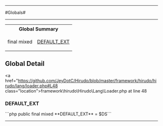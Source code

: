 - - -

#Globals#

- - -

<table id="summary_global" class="title">
<tr><th colspan="2" class="title">Global Summary</th></tr>
<tr>
<td>final  mixed</td>
<td class="description"><p class="name"><a href="#DEFAULT_EXT">DEFAULT_EXT</a></p></td>
</tr>
</table>

<h2 id="detail_global">Global Detail</h2>

<a href="https://github.com/JeyDotC/Hirudo/blob/master/framework/hirudo/hirudo/lang/loader.php#L48 class="location">framework\hirudo\Hirudo\Lang\Loader.php at line 48</a>

<h3 id="DEFAULT_EXT">DEFAULT_EXT</h3>
```php
public final  mixed **DEFAULT_EXT** = $DS```
<div class="details">
</div>

- - -

